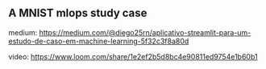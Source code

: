 A MNIST mlops study case
---
medium: https://medium.com/@diego25rn/aplicativo-streamlit-para-um-estudo-de-caso-em-machine-learning-5f32c3f8a80d

video: https://www.loom.com/share/1e2ef2b5d8bc4e90811ed9754e1b60b1
